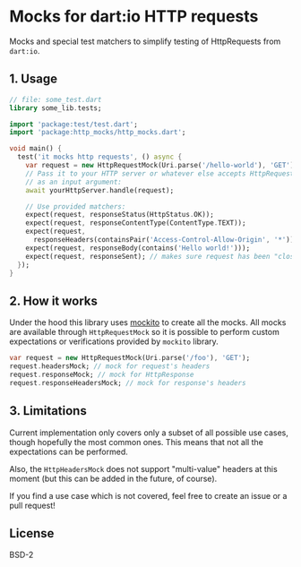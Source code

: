# Mocks for dart:io HTTP requests

Mocks and special test matchers to simplify testing of HttpRequests
from `dart:io`.

## 1. Usage

```dart
// file: some_test.dart
library some_lib.tests;

import 'package:test/test.dart';
import 'package:http_mocks/http_mocks.dart';

void main() {
  test('it mocks http requests', () async {
    var request = new HttpRequestMock(Uri.parse('/hello-world'), 'GET');
    // Pass it to your HTTP server or whatever else accepts HttpRequest
    // as an input argument:
    await yourHttpServer.handle(request);

    // Use provided matchers:
    expect(request, responseStatus(HttpStatus.OK));
    expect(request, responseContentType(ContentType.TEXT));
    expect(request,
      responseHeaders(containsPair('Access-Control-Allow-Origin', '*')));
    expect(request, responseBody(contains('Hello world!')));
    expect(request, responseSent); // makes sure request has been "closed".
  });
}
```

## 2. How it works

Under the hood this library uses
[mockito](https://pub.dartlang.org/packages/mockito) to create all the mocks.
All mocks are available through `HttpRequestMock` so it is possible
to perform custom expectations or verifications provided by `mockito`
library.

```dart
var request = new HttpRequestMock(Uri.parse('/foo'), 'GET');
request.headersMock; // mock for request's headers
request.responseMock; // mock for HttpResponse
request.responseHeadersMock; // mock for response's headers
```

## 3. Limitations

Current implementation only covers only a subset of all possible use cases,
though hopefully the most common ones. This means that not all the expectations
can be performed.

Also, the `HttpHeadersMock` does not support "multi-value" headers at
this moment (but this can be added in the future, of course).

If you find a use case which is not covered, feel free to create an issue or a
pull request!

## License

BSD-2
